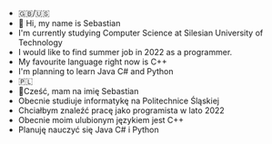 - 🇬🇧/🇺🇸
- 👋 Hi, my name is Sebastian
- I'm currently studying Computer Science at Silesian University of Technology
- I would like to find summer job in 2022 as a programmer.
- My favourite language right now is C++
- I'm planning to learn Java C# and Python
- 🇵🇱
- 👋Cześć, mam na imię Sebastian
- Obecnie studiuje informatykę na Politechnice Śląskiej
- Chciałbym znaleźć pracę jako programista w lato 2022
- Obecnie moim ulubionym językiem jest C++
- Planuję nauczyć się Java C# i Python
<!---
fijalkowskiSeba/fijalkowskiSeba is a ✨ special ✨ repository because its `README.md` (this file) appears on your GitHub profile.
You can click the Preview link to take a look at your changes.
--->
